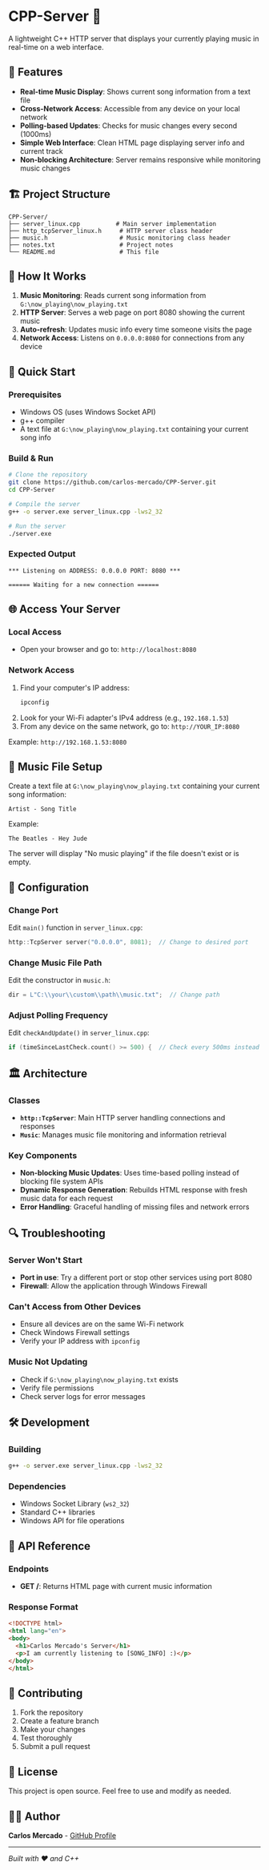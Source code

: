 # CPP-Server 🎵

A lightweight C++ HTTP server that displays your currently playing music in real-time on a web interface.

## 🌟 Features

- **Real-time Music Display**: Shows current song information from a text file
- **Cross-Network Access**: Accessible from any device on your local network
- **Polling-based Updates**: Checks for music changes every second (1000ms)
- **Simple Web Interface**: Clean HTML page displaying server info and current track
- **Non-blocking Architecture**: Server remains responsive while monitoring music changes

## 🏗️ Project Structure

```
CPP-Server/
├── server_linux.cpp          # Main server implementation
├── http_tcpServer_linux.h     # HTTP server class header
├── music.h                    # Music monitoring class header
├── notes.txt                  # Project notes
└── README.md                  # This file
```

## 🎯 How It Works

1. **Music Monitoring**: Reads current song information from `G:\now_playing\now_playing.txt`
2. **HTTP Server**: Serves a web page on port 8080 showing the current music
3. **Auto-refresh**: Updates music info every time someone visits the page
4. **Network Access**: Listens on `0.0.0.0:8080` for connections from any device

## 🚀 Quick Start

### Prerequisites

- Windows OS (uses Windows Socket API)
- g++ compiler
- A text file at `G:\now_playing\now_playing.txt` containing your current song info

### Build & Run

```bash
# Clone the repository
git clone https://github.com/carlos-mercado/CPP-Server.git
cd CPP-Server

# Compile the server
g++ -o server.exe server_linux.cpp -lws2_32

# Run the server
./server.exe
```

### Expected Output

```
*** Listening on ADDRESS: 0.0.0.0 PORT: 8080 ***

====== Waiting for a new connection ======
```

## 🌐 Access Your Server

### Local Access
- Open your browser and go to: `http://localhost:8080`

### Network Access
1. Find your computer's IP address:
   ```powershell
   ipconfig
   ```
2. Look for your Wi-Fi adapter's IPv4 address (e.g., `192.168.1.53`)
3. From any device on the same network, go to: `http://YOUR_IP:8080`

Example: `http://192.168.1.53:8080`

## 📁 Music File Setup

Create a text file at `G:\now_playing\now_playing.txt` containing your current song information:

```
Artist - Song Title
```

Example:
```
The Beatles - Hey Jude
```

The server will display "No music playing" if the file doesn't exist or is empty.

## 🔧 Configuration

### Change Port
Edit `main()` function in `server_linux.cpp`:
```cpp
http::TcpServer server("0.0.0.0", 8081);  // Change to desired port
```

### Change Music File Path
Edit the constructor in `music.h`:
```cpp
dir = L"C:\\your\\custom\\path\\music.txt";  // Change path
```

### Adjust Polling Frequency
Edit `checkAndUpdate()` in `server_linux.cpp`:
```cpp
if (timeSinceLastCheck.count() >= 500) {  // Check every 500ms instead of 1000ms
```

## 🏛️ Architecture

### Classes

- **`http::TcpServer`**: Main HTTP server handling connections and responses
- **`Music`**: Manages music file monitoring and information retrieval

### Key Components

- **Non-blocking Music Updates**: Uses time-based polling instead of blocking file system APIs
- **Dynamic Response Generation**: Rebuilds HTML response with fresh music data for each request
- **Error Handling**: Graceful handling of missing files and network errors

## 🔍 Troubleshooting

### Server Won't Start
- **Port in use**: Try a different port or stop other services using port 8080
- **Firewall**: Allow the application through Windows Firewall

### Can't Access from Other Devices
- Ensure all devices are on the same Wi-Fi network
- Check Windows Firewall settings
- Verify your IP address with `ipconfig`

### Music Not Updating
- Check if `G:\now_playing\now_playing.txt` exists
- Verify file permissions
- Check server logs for error messages

## 🛠️ Development

### Building
```bash
g++ -o server.exe server_linux.cpp -lws2_32
```

### Dependencies
- Windows Socket Library (`ws2_32`)
- Standard C++ libraries
- Windows API for file operations

## 📝 API Reference

### Endpoints

- **GET /**: Returns HTML page with current music information

### Response Format
```html
<!DOCTYPE html>
<html lang="en">
<body>
  <h1>Carlos Mercado's Server</h1>
  <p>I am currently listening to [SONG_INFO] :)</p>
</body>
</html>
```

## 🤝 Contributing

1. Fork the repository
2. Create a feature branch
3. Make your changes
4. Test thoroughly
5. Submit a pull request

## 📄 License

This project is open source. Feel free to use and modify as needed.

## 👨‍💻 Author

**Carlos Mercado** - [GitHub Profile](https://github.com/carlos-mercado)

---

*Built with ❤️ and C++*
